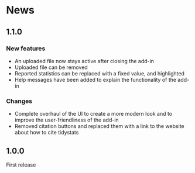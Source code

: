 # News

## 1.1.0

### New features

* An uploaded file now stays active after closing the add-in 
* Uploaded file can be removed
* Reported statistics can be replaced with a fixed value, and highlighted
* Help messages have been added to explain the functionality of the add-in

### Changes

* Complete overhaul of the UI to create a more modern look and to improve the user-friendliness of the add-in
* Removed citation buttons and replaced them with a link to the website about how to cite tidystats

## 1.0.0

First release
